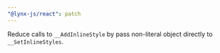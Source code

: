 ```yaml
---
"@lynx-js/react": patch
---
```


Reduce calls to `__AddInlineStyle` by pass non-literal object directly to `__SetInlineStyles`.
